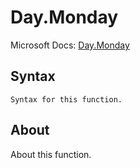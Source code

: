 ---
---

# Day.Monday

Microsoft Docs: [Day.Monday](https://docs.microsoft.com/en-us/powerquery-m/day-monday)

## Syntax

```
Syntax for this function.
```

## About

About this function.

